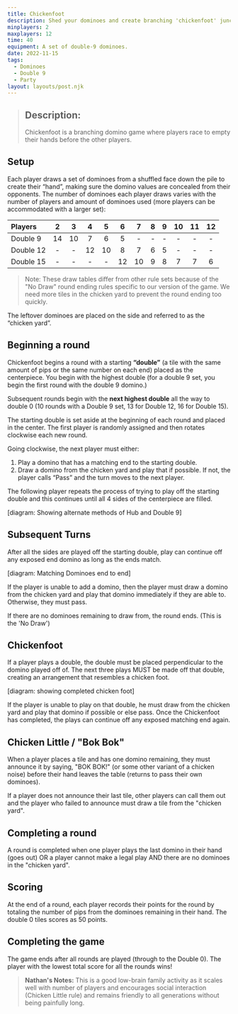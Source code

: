 ```yaml
---
title: Chickenfoot
description: Shed your dominoes and create branching 'chickenfoot' junctions.
minplayers: 2
maxplayers: 12
time: 40
equipment: A set of double-9 dominoes.
date: 2022-11-15
tags:
  - Dominoes
  - Double 9
  - Party
layout: layouts/post.njk
---
```


> ## Description:
>
> Chickenfoot is a branching domino game where players race to empty their hands before the other players.

## Setup

Each player draws a set of dominoes from a shuffled face down the pile to create their “hand”, making sure the domino values are concealed from their opponents. The number of dominoes each player draws varies with the number of players and amount of dominoes used (more players can be accommodated with a larger set):

<div class="table-full">

|Players  |2    |3    |4    |5    |6    |7    |8    |9    |10   |11   |12   |
|:---     |:---:|:---:|:---:|:---:|:---:|:---:|:---:|:---:|:---:|:---:|:---:|
|Double 9 |14   |10   |7    |6    |5    |-    |-    |-    |-    |-    |-    |
|Double 12|-    |-    |12   |10   |8    |7    |6    |5    |-    |-    |-    |
|Double 15|-    |-    |-    |-    |12   |10   |9    |8    |7    |7    |6    |

</div>

> Note: These draw tables differ from other rule sets because of the "No Draw" round ending rules specific to our version of the game. We need more tiles in the chicken yard to prevent the round ending too quickly.

The leftover dominoes are placed on the side and referred to as the “chicken yard”.

## Beginning a round

Chickenfoot begins a round with a starting **“double”** (a tile with the same amount of pips or the same number on each end) placed as the centerpiece. You begin with the highest double (for a double 9 set, you begin the first round with the double 9 domino.)

Subsequent rounds begin with the **next highest double** all the way to double 0 (10 rounds with a Double 9 set, 13 for Double 12, 16 for Double 15).

The starting double is set aside at the beginning of each round and placed in the center. The first player is randomly assigned and then rotates clockwise each new round.

Going clockwise, the next player must either:

1. Play a domino that has a matching end to the starting double.
2. Draw a domino from the chicken yard and play that if possible. If not, the player calls “Pass” and the turn moves to the next player.

The following player repeats the process of trying to play off the starting double and this continues until all 4 sides of the centerpiece are filled.

[diagram: Showing alternate methods of Hub and Double 9]


## Subsequent Turns

After all the sides are played off the starting double, play can continue off any exposed end domino as long as the ends match.

[diagram: Matching Dominoes end to end]

If the player is unable to add a domino, then the player must draw a domino from the chicken yard and play that domino immediately if they are able to. Otherwise, they must pass.

If there are no dominoes remaining to draw from, the round ends. (This is the 'No Draw')

## Chickenfoot

If a player plays a double, the double must be placed perpendicular to the domino played off of. The next three plays MUST be made off that double, creating an arrangement that resembles a chicken foot.

[diagram: showing completed chicken foot]

If the player is unable to play on that double, he must draw from the chicken yard and play that domino if possible or else pass. Once the Chickenfoot has completed, the plays can continue off any exposed matching end again.

## Chicken Little / "Bok Bok"

When a player places a tile and has one domino remaining, they must announce it by saying, "BOK BOK!" (or some other variant of a chicken noise) before their hand leaves the table (returns to pass their own dominoes).

If a player does not announce their last tile, other players can call them out and the player who failed to announce must draw a tile from the "chicken yard".

## Completing a round

A round is completed when one player plays the last domino in their hand (goes out) OR a player cannot make a legal play AND there are no dominoes in the "chicken yard".

## Scoring

At the end of a round, each player records their points for the round by totaling the number of pips from the dominoes remaining in their hand. The double 0 tiles scores as 50 points.

## Completing the game

The game ends after all rounds are played (through to the Double 0). The player with the lowest total score for all the rounds wins!

> **Nathan's Notes:** This is a good low-brain family activity as it scales well with number of players and encourages social interaction (Chicken Little rule) and remains friendly to all generations without being painfully long.
